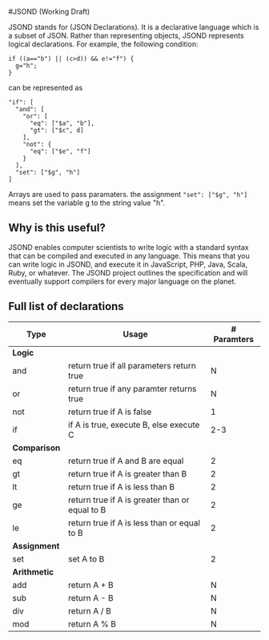 #JSOND (Working Draft)

JSOND stands for (JSON Declarations).  It is a declarative language which is a subset of JSON.  Rather than representing objects, JSOND represents logical declarations. For example, the following condition:

    if ((a=="b") || (c>d)) && e!="f") {
      g="h";
    }

can be represented as

    "if": [
      "and": [
        "or": [
          "eq": ["$a", "b"],
          "gt": ["$c", d]
        ],
        "not": {
          "eq": ["$e", "f"]
        }
      ],
      "set": ["$g", "h"]
    ]
    
Arrays are used to pass paramaters.  the assignment `"set": ["$g", "h"]` means set the variable g to the string value "h".  

## Why is this useful?

JSOND enables computer scientists to write logic with a standard syntax that can be compiled and executed in any language.  This means that you can write logic in JSOND, and execute it in JavaScript, PHP, Java, Scala, Ruby, or whatever.  The JSOND project outlines the specification and will eventually support compilers for every major language on the planet.

## Full list of declarations

| Type           | Usage                                           | # Paramters |
| ---------------|-------------------------------------------------|-------------|
| **Logic**
| and            | return true if all parameters return true       | N           |
| or             | return true if any paramter returns true        | N           |
| not            | return true if A is false                       | 1           |
| if             | if A is true, execute B, else execute C         | 2-3         |
| **Comparison** 
| eq             | return true if A and B are equal                | 2           |
| gt             | return true if A is greater than B              | 2           |
| lt             | return true if A is less than B                 | 2           |
| ge             | return true if A is greater than or equal to B  | 2           |
| le             | return true if A is less than or equal to B     | 2           |
| **Assignment**     
| set            | set A to B                                      | 2           |
| **Arithmetic**    
| add            | return A + B                                    | N           |
| sub            | return A - B                                    | N           |
| div            | return A / B                                    | N           |
| mod            | return A % B                                    | N           |


